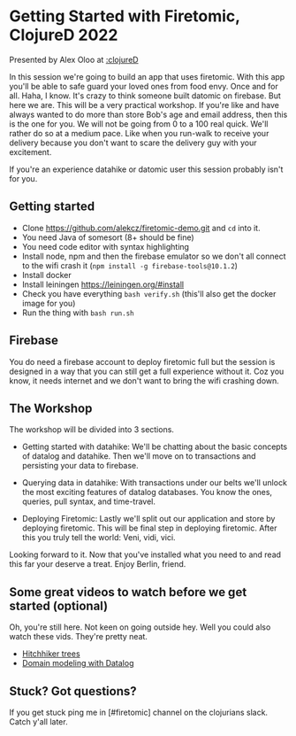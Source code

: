 # Getting Started with Firetomic, ClojureD 2022

Presented by Alex Oloo at [:clojureD](https://clojured.de/schedule/)

In this session we're going to build an app that uses firetomic. With this app you'll be able to safe guard your loved ones from food envy. Once and for all. 
Haha, I know. It's crazy to think someone built datomic on firebase. But here we are. This will be a very practical workshop. If you're like and have always wanted to do more than store Bob's age and email address, then this is the one for you. We will not be going from 0 to a 100 real quick. We'll rather do so at a medium pace. Like when you run-walk to receive your delivery because you don't want to scare the delivery guy with your excitement.

If you're an experience datahike or datomic user this session probably isn't for you. 

## Getting started

- Clone https://github.com/alekcz/firetomic-demo.git and `cd` into it. 
- You need Java of somesort (8+ should be fine)
- You need code editor with syntax highlighting
- Install node, npm and then the firebase emulator so we don't all connect to the wifi crash it (`npm install -g firebase-tools@10.1.2`)
- Install docker
- Install leiningen https://leiningen.org/#install 
- Check you have everything `bash verify.sh` (this'll also get the docker image for you)
- Run the thing with `bash run.sh`

## Firebase
You do need a firebase account to deploy firetomic full but the session is designed in a way that you can still get a full experience without it. Coz you know, it needs internet and we don't want to bring the wifi crashing down.  

## The Workshop

The workshop will be divided into 3 sections. 

- Getting started with datahike: We'll be chatting about the basic concepts of datalog and datahike. Then we'll move on to transactions and persisting your data to firebase. 

- Querying data in datahike: With transactions under our belts we'll unlock the most exciting features of datalog databases. You know the ones, queries, pull syntax, and time-travel. 
  
- Deploying Firetomic: Lastly we'll split out our application and store by deploying firetomic. This will be final step in deploying firetomic. After this you truly tell the world: Veni, vidi, vici.

Looking forward to it. Now that you've installed what you need to and read this far your deserve a treat. Enjoy Berlin, friend. 

## Some great videos to watch before we get started (optional)
Oh, you're still here. Not keen on going outside hey. Well you could also watch these vids. They're pretty neat. 

- [Hitchhiker trees](https://youtu.be/jdn617M3-P4)
- [Domain modeling with Datalog](https://youtu.be/oo-7mN9WXTw)

## Stuck? Got questions?
If you get stuck ping me in [#firetomic] channel on the clojurians slack. Catch y'all later. 